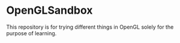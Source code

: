 # OpenGLSandbox

This repository is for trying different things in OpenGL solely for the purpose of learning. 